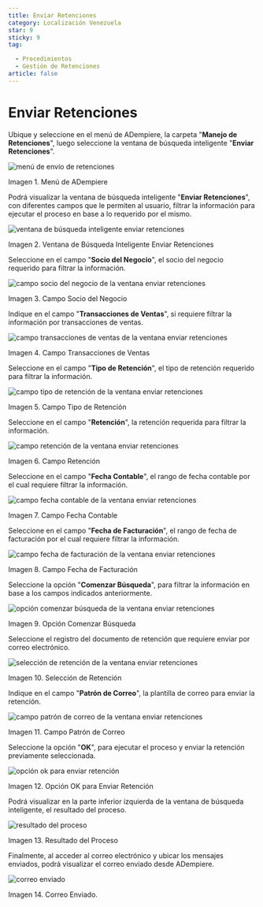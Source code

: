 ```yaml
---
title: Enviar Retenciones
category: Localización Venezuela
star: 9
sticky: 9
tag:

  - Procedimientos
  - Gestión de Retenciones
article: false
---
```


**Enviar Retenciones**
======================

Ubique y seleccione en el menú de ADempiere, la carpeta "**Manejo de Retenciones**", luego seleccione la ventana de búsqueda inteligente "**Enviar Retenciones**".

![menú de envío de retenciones](/assets/img/procedures/withholding-management/resources/withholding-shipping-menu.png)

Imagen 1. Menú de ADempiere

Podrá visualizar la ventana de búsqueda inteligente "**Enviar Retenciones**", con diferentes campos que le permiten al usuario, filtrar la información para ejecutar el proceso en base a lo requerido por el mismo.

![ventana de búsqueda inteligente enviar retenciones](/assets/img/procedures/withholding-management/resources/smart-search-window-submit-holds.png)

Imagen 2. Ventana de Búsqueda Inteligente Enviar Retenciones

Seleccione en el campo "**Socio del Negocio**", el socio del negocio requerido para filtrar la información.

![campo socio del negocio de la ventana enviar retenciones](/assets/img/procedures/withholding-management/resources/business-partner-field-of-the-submit-withholdings-window.png)

Imagen 3. Campo Socio del Negocio

Indique en el campo "**Transacciones de Ventas**", si requiere filtrar la información por transacciones de ventas.

![campo transacciones de ventas de la ventana enviar retenciones](/assets/img/procedures/withholding-management/resources/sales-transactions-field-of-the-send-withholdings-window.png)

Imagen 4. Campo Transacciones de Ventas

Seleccione en el campo "**Tipo de Retención**", el tipo de retención requerido para filtrar la información.

![campo tipo de retención de la ventana enviar retenciones](/assets/img/procedures/withholding-management/resources/withholding-type-field-of-the-send-withholdings-window.png)

Imagen 5. Campo Tipo de Retención

Seleccione en el campo "**Retención**", la retención requerida para filtrar la información.

![campo retención de la ventana enviar retenciones](/assets/img/procedures/withholding-management/resources/withholding-field-of-the-submit-withholdings-window.png)

Imagen 6. Campo Retención

Seleccione en el campo "**Fecha Contable**", el rango de fecha contable por el cual requiere filtrar la información.

![campo fecha contable de la ventana enviar retenciones](/assets/img/procedures/withholding-management/resources/accounting-date-field-of-the-window-send-withholdings.png)

Imagen 7. Campo Fecha Contable

Seleccione en el campo "**Fecha de Facturación**", el rango de fecha de facturación por el cual requiere filtrar la información.

![campo fecha de facturación de la ventana enviar retenciones](/assets/img/procedures/withholding-management/resources/billing-date-field-of-the-send-withholdings-window.png)

Imagen 8. Campo Fecha de Facturación

Seleccione la opción "**Comenzar Búsqueda**", para filtrar la información en base a los campos indicados anteriormente.

![opción comenzar búsqueda de la ventana enviar retenciones](/assets/img/procedures/withholding-management/resources/option-start-window-search-send-withholdings.png)

Imagen 9. Opción Comenzar Búsqueda

Seleccione el registro del documento de retención que requiere enviar por correo electrónico.

![selección de retención de la ventana enviar retenciones](/assets/img/procedures/withholding-management/resources/window-withholding-selection-submit-withholdings.png)

Imagen 10. Selección de Retención

Indique en el campo "**Patrón de Correo**", la plantilla de correo para enviar la retención.

![campo patrón de correo de la ventana enviar retenciones](/assets/img/procedures/withholding-management/resources/mail-pattern-field-of-the-send-holds-window.png)

Imagen 11. Campo Patrón de Correo

Seleccione la opción "**OK**", para ejecutar el proceso y enviar la retención previamente seleccionada.

![opción ok para enviar retención](/assets/img/procedures/withholding-management/resources/ok-option-to-send-hold.png)

Imagen 12. Opción OK para Enviar Retención

Podrá visualizar en la parte inferior izquierda de la ventana de búsqueda inteligente, el resultado del proceso.

![resultado del proceso](/assets/img/procedures/withholding-management/resources/result-of-the-process.png)

Imagen 13. Resultado del Proceso

Finalmente, al acceder al correo electrónico y ubicar los mensajes enviados, podrá visualizar el correo enviado desde ADempiere.

![correo enviado](/assets/img/procedures/withholding-management/resources/email-sent.png)

Imagen 14. Correo Enviado.
